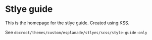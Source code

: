 # Stlye guide

This is the homepage for the stlye guide. Created using KSS.

See `docroot/themes/custom/esplanade/stlyes/scss/style-guide-only`

